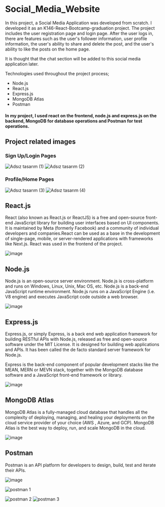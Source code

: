 # Social_Media_Website
In this project, a Social Media Application was developed from scratch. I developed it as an K146-React-Bootcamp-graduation project. The project includes the user registration page and login page. After the user logs in, there are features such as the user's follower information, user profile information, the user's ability to share and delete the post, and the user's ability to like the posts on the home page. 

It is thought that the chat section will be added to this social media application later.

Technologies used throughout the project process;
  * Node.js
  * React.js
  * Express.js
  * MongoDB Atlas
  * Postman
  
#### In my project, I used react on the frontend, node.js and express.js on the backend, MongoDB for database operations and Postman for test operations.
  
## Project related images

### Sign Up/Login Pages

![Adsız tasarım (1)](https://user-images.githubusercontent.com/47225405/201540807-c332eb37-bd97-4e26-b8c7-2fe0fa74af13.png)
![Adsız tasarım (2)](https://user-images.githubusercontent.com/47225405/201540849-c090aa9f-8183-44b5-8c60-13cdda401b49.png)

### Profile/Home Pages

![Adsız tasarım (3)](https://user-images.githubusercontent.com/47225405/201540955-44e878af-e217-422e-9a30-03bc99ef5b33.png)
![Adsız tasarım (4)](https://user-images.githubusercontent.com/47225405/201540959-f5bca5d9-c76d-4034-a29a-329e44a8aa55.png)

 
 ## React.js
 React (also known as React.js or ReactJS) is a free and open-source front-end JavaScript library for building user interfaces based on UI components. It is maintained by Meta (formerly Facebook) and a community of individual developers and companies.React can be used as a base in the development of single-page, mobile, or server-rendered applications with frameworks like Next.js. 
 React was used in the frontend of the project. 
 
 ![image](https://user-images.githubusercontent.com/47225405/201538316-86739166-692f-451d-ab2b-8ede7134f380.png)

 
 ## Node.js
 
 Node.js is an open-source server environment. Node.js is cross-platform and runs on Windows, Linux, Unix, Mac OS, etc. Node.js is a back-end JavaScript runtime environment. Node.js runs on a JavaScript Engine (i.e. V8 engine) and executes JavaScript code outside a web browser.
 
 ![image](https://user-images.githubusercontent.com/47225405/201538000-8247d828-74d2-46c6-a7f8-f69afb722db7.png)
 
 
 ## Express.js
 Express.js, or simply Express, is a back end web application framework for building RESTful APIs with Node.js, released as free and open-source software under the MIT License. It is designed for building web applications and APIs. It has been called the de facto standard server framework for Node.js.
 
 Express is the back-end component of popular development stacks like the MEAN, MERN or MEVN stack, together with the MongoDB database software and a JavaScript front-end framework or library.
 
 ![image](https://user-images.githubusercontent.com/47225405/201538532-c15b58ea-7923-40ca-be4a-0141b7fd15df.png)

 
 ## MongoDB Atlas
MongoDB Atlas is a fully-managed cloud database that handles all the complexity of deploying, managing, and healing your deployments on the cloud service provider of your choice (AWS , Azure, and GCP). MongoDB Atlas is the best way to deploy, run, and scale MongoDB in the cloud.

![image](https://user-images.githubusercontent.com/47225405/201538407-c7b88b91-8666-4855-8f6b-b899f0a273d5.png)


## Postman
Postman is an API platform for developers to design, build, test and iterate their APIs. 

![image](https://user-images.githubusercontent.com/47225405/201538578-ead52218-e3d0-4914-91cd-6b5db08ec97f.png)


![postman 1](https://user-images.githubusercontent.com/47225405/201538781-55e475fd-d13e-4797-ad79-b8e1a7be8c15.JPG)



![postman 2](https://user-images.githubusercontent.com/47225405/201539143-70fe458b-071d-4fcd-b5c8-9c7d65500028.JPG)
![postman 3](https://user-images.githubusercontent.com/47225405/201539203-0a198667-4119-4b02-81f5-57b042b2c737.JPG)

